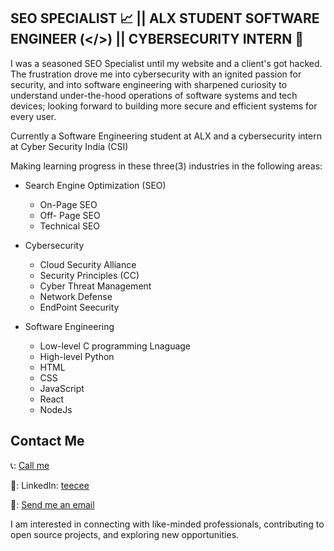 ## SEO SPECIALIST 📈 || ALX STUDENT SOFTWARE ENGINEER (</>) || CYBERSECURITY INTERN 🔐

I was a seasoned SEO Specialist until my website and a client's got hacked. The frustration drove me into cybersecurity with an ignited passion for security, and into software engineering with sharpened curiosity to understand under-the-hood operations of software systems and tech devices; looking forward to building more secure and efficient systems for every user.

Currently a Software Engineering student at ALX and a cybersecurity intern at Cyber Security India (CSI)

Making learning progress in these three(3) industries in the following areas:
- Search Engine Optimization (SEO)
    - On-Page SEO
    - Off- Page SEO
    - Technical SEO

- Cybersecurity
    - Cloud Security Alliance
    - Security Principles (CC)
    - Cyber Threat Management
    - Network Defense
    - EndPoint Seecurity
   
- Software Engineering
    - Low-level C programming Lnaguage
    - High-level Python
    - HTML
    - CSS
    - JavaScript
    - React
    - NodeJs


## Contact Me 
📞: [Call me](tel:+2348088625285)

🔗: LinkedIn: [teecee](https://www.linkedin.com/in/teecee "teecee")

📧: [Send me an email](mailto:teeceeiheukwumere@gmail.com)

I am interested in connecting with like-minded professionals, contributing to open source projects, and exploring new opportunities.
